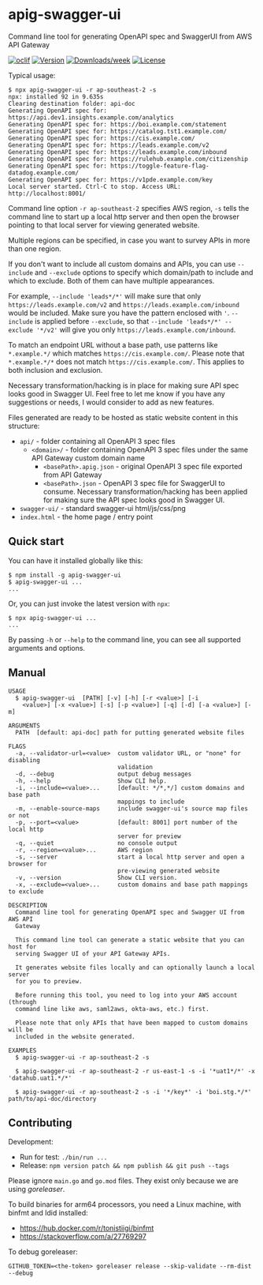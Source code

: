 apig-swagger-ui
===============

Command line tool for generating OpenAPI spec and SwaggerUI from AWS API Gateway

[![oclif](https://img.shields.io/badge/cli-oclif-brightgreen.svg)](https://oclif.io)
[![Version](https://img.shields.io/npm/v/apig-swagger-ui.svg)](https://npmjs.org/package/apig-swagger-ui)
[![Downloads/week](https://img.shields.io/npm/dw/apig-swagger-ui.svg)](https://npmjs.org/package/apig-swagger-ui)
[![License](https://img.shields.io/npm/l/apig-swagger-ui.svg)](https://github.com/james-hu/apig-swagger-ui/blob/master/package.json)

Typical usage:

```sh-session
$ npx apig-swagger-ui -r ap-southeast-2 -s
npx: installed 92 in 9.635s
Clearing destination folder: api-doc
Generating OpenAPI spec for: https://api.dev1.insights.example.com/analytics
Generating OpenAPI spec for: https://boi.example.com/statement
Generating OpenAPI spec for: https://catalog.tst1.example.com/
Generating OpenAPI spec for: https://cis.example.com/
Generating OpenAPI spec for: https://leads.example.com/v2
Generating OpenAPI spec for: https://leads.example.com/inbound
Generating OpenAPI spec for: https://rulehub.example.com/citizenship
Generating OpenAPI spec for: https://toggle-feature-flag-datadog.example.com/
Generating OpenAPI spec for: https://v1pde.example.com/key
Local server started. Ctrl-C to stop. Access URL: http://localhost:8001/
```

Command line option `-r ap-southeast-2` specifies AWS region,
`-s` tells the command line to start up a local http server and then open the browser pointing to that local server for viewing generated website.

Multiple regions can be specified, in case you want to survey APIs in more than one region.

If you don't want to include all custom domains and APIs,
you can use `--include` and `--exclude` options to specify which domain/path to include and which to exclude.
Both of them can have multiple appearances.

For example, `--include 'leads*/*'` will make sure that only `https://leads.example.com/v2` and `https://leads.example.com/inbound` would be included.
Make sure you have the pattern enclosed with `'`.
`--include` is applied before `--exclude`, so that  `--include 'leads*/*' --exclude '*/v2'` will give you only `https://leads.example.com/inbound`.

To match an endpoint URL without a base path, use patterns like `*.example.*/` which matches `https://cis.example.com/`.
Please note that `*.example.*/*` does not match `https://cis.example.com/`.
This applies to both inclusion and exclusion.

Necessary transformation/hacking is in place for making sure API spec looks good in Swagger UI.
Feel free to let me know if you have any suggestions or needs, I would consider to add as new features.

Files generated are ready to be hosted as static website content in this structure:

* `api/` - folder containing all OpenAPI 3 spec files
  * `<domain>/` - folder containing OpenAPI 3 spec files under the same API Gateway custom domain name
    * `<basePath>.apig.json` - original OpenAPI 3 spec file exported from API Gateway
    * `<basePath>.json` - OpenAPI 3 spec file for SwaggerUI to consume. Necessary transformation/hacking has been applied for making sure the API spec looks good in Swagger UI.
* `swagger-ui/` - standard swagger-ui html/js/css/png 
* `index.html` - the home page / entry point

## Quick start

You can have it installed globally like this:

```sh-session
$ npm install -g apig-swagger-ui
$ apig-swagger-ui ...
...
```

Or, you can just invoke the latest version with `npx`:

```sh-session
$ npx apig-swagger-ui ...
...
```

By passing `-h` or `--help` to the command line, you can see all supported arguments and options.

## Manual

<!-- help start -->
```
USAGE
  $ apig-swagger-ui  [PATH] [-v] [-h] [-r <value>] [-i
    <value>] [-x <value>] [-s] [-p <value>] [-q] [-d] [-a <value>] [-m]

ARGUMENTS
  PATH  [default: api-doc] path for putting generated website files

FLAGS
  -a, --validator-url=<value>  custom validator URL, or "none" for disabling
                               validation
  -d, --debug                  output debug messages
  -h, --help                   Show CLI help.
  -i, --include=<value>...     [default: */*,*/] custom domains and base path
                               mappings to include
  -m, --enable-source-maps     include swagger-ui's source map files or not
  -p, --port=<value>           [default: 8001] port number of the local http
                               server for preview
  -q, --quiet                  no console output
  -r, --region=<value>...      AWS region
  -s, --server                 start a local http server and open a browser for
                               pre-viewing generated website
  -v, --version                Show CLI version.
  -x, --exclude=<value>...     custom domains and base path mappings to exclude

DESCRIPTION
  Command line tool for generating OpenAPI spec and Swagger UI from AWS API
  Gateway

  This command line tool can generate a static website that you can host for
  serving Swagger UI of your API Gateway APIs.

  It generates website files locally and can optionally launch a local server
  for you to preview.

  Before running this tool, you need to log into your AWS account (through
  command line like aws, saml2aws, okta-aws, etc.) first.

  Please note that only APIs that have been mapped to custom domains will be
  included in the website generated.

EXAMPLES
  $ apig-swagger-ui -r ap-southeast-2 -s

  $ apig-swagger-ui -r ap-southeast-2 -r us-east-1 -s -i '*uat1*/*' -x 'datahub.uat1.*/*'

  $ apig-swagger-ui -r ap-southeast-2 -s -i '*/key*' -i 'boi.stg.*/*' path/to/api-doc/directory
```

<!-- help end -->

## Contributing

Development:

- Run for test: `./bin/run ...`
- Release: `npm version patch && npm publish && git push --tags`

Please ignore `main.go` and `go.mod` files.
They exist only because we are using *goreleaser*.

To build binaries for arm64 processors, you need a Linux machine, with binfmt and ldid installed:
- https://hub.docker.com/r/tonistiigi/binfmt
- https://stackoverflow.com/a/27769297

To debug goreleaser:

```GITHUB_TOKEN=<the-token> goreleaser release --skip-validate --rm-dist --debug```